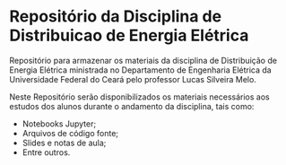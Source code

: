 # Repositório da Disciplina de Distribuicao de Energia Elétrica

Repositório para armazenar os materiais da disciplina de Distribuição de Energia Elétrica ministrada no Departamento de Engenharia Elétrica da Universidade Federal do Ceará pelo professor Lucas Silveira Melo.

Neste Repositório serão disponibilizados os materiais necessários aos estudos dos alunos durante o andamento da disciplina, tais como:
- Notebooks Jupyter;
- Arquivos de código fonte;
- Slides e notas de aula;
- Entre outros.

